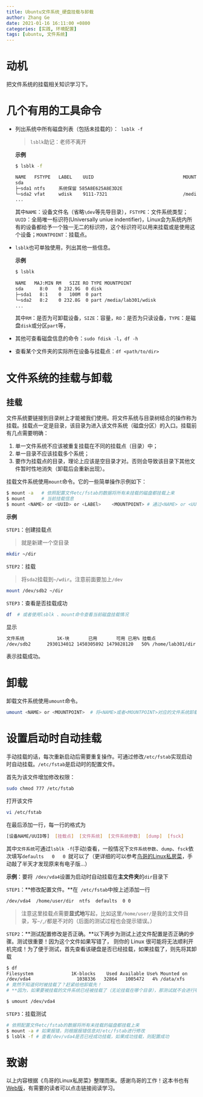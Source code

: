 ```yaml
---
title: Ubuntu文件系统_硬盘挂载与卸载
author: Zhang Ge
date: 2021-01-16 16:11:00 +0800
categories: [实践, 环境配置]
tags: [ubuntu, 文件系统]
---
```




# 动机

把文件系统的挂载相关知识学习下。
# 几个有用的工具命令
- 列出系统中所有磁盘列表（包括未挂载的）：` lsblk -f`

  > `lsblk`助记：老师不离开

  **示例**

  ```bash
  $ lsblk -f
  
  NAME   FSTYPE   LABEL    UUID                                 MOUNTPOINT
  sda                                                           
  ├─sda1 ntfs     系统保留 585A8E625A8E3D2E                     
  └─sda2 vfat     wdisk    9111-7321                            /media/lab301/wdisk
  ...                
  ```
  其中`NAME`：设备文件名（省略`\dev`等先导目录），`FSTYPE`：文件系统类型；`UUID`：全局唯一标识符(Universally uniue indentifier)，Linux会为系统内所有的设备都给予一个独一无二的标识符，这个标识符可以用来挂载或是使用这个设备；`MOUNTPOINT`：挂载点。
  
- `lsblk`也可单独使用，列出其他一些信息。

  **示例**

  ```bash
  $ lsblk
  	
  NAME   MAJ:MIN RM   SIZE RO TYPE MOUNTPOINT
  sda      8:0    0 232.9G  0 disk 
  ├─sda1   8:1    0   100M  0 part 
  └─sda2   8:2    0 232.8G  0 part /media/lab301/wdisk
  ...
  ```
  
  其中`RM`：是否为可卸载设备，`SIZE`：容量，`RO`：是否为只读设备，`TYPE`：是磁盘`disk`或分区`part`等，

- 其他可查看磁盘信息的命令：`sudo fdisk -l`，`df -h`
- 查看某个文件夹的实际所在设备与挂载点：`df <path/to/dir>`

#  文件系统的挂载与卸载

## 挂载
文件系统要链接到目录树上才能被我们使用。将文件系统与目录树结合的操作称为挂载。挂载点一定是目录，该目录为进入该文件系统（磁盘分区）的入口。挂载前有几点需要明确：
1. 单一文件系统不应该被重复挂载在不同的挂载点（目录）中；
2. 单一目录不应该挂载多个系统；
3. 要作为挂载点的目录，理论上应该是空目录才对。否则会导致该目录下其他文件暂时性地消失（卸载后会重新出现）。

挂载文件系统使用`mount`命令。它的一些简单操作示例如下：
```bash
$ mount -a   # 依照配置文件etc/fstab的数据将所有未挂载的磁盘都挂载上来
$ mount      # 当前挂载信息
$ mount <NAME> or <UUID> or <LABEl>    <MOUNTPOINT> # 通过<NAME> or <UUID> or <LABEl>索引到某一文件系统，将其挂载到MOUNTPOINT
```
**示例**

`STEP1`：创建挂载点

>  就是新建一个空目录

```bash
mkdir ~/dir
```
`STEP2`：挂载

> 将`sda2`挂载到`~/wdir`。注意前面要加上`/dev`

```bash
mount /dev/sdb2 ~/dir
```
`STEP3`：查看是否挂载成功

```bash
df  # 或者使用lsblk 、mount命令查看当前磁盘挂载情况
```
显示
```bash
文件系统            1K-块       已用       可用 已用% 挂载点
/dev/sdb2      2930134012 1450305892 1479828120   50% /home/lab301/dir
```
表示挂载成功。

# 卸载
卸载文件系统使用`umount`命令。
```bash
umount <NAME> or <MOUNTPOINT>  # 将<NAME>或者<MOUNTPOINT>对应的文件系统卸载
```

# 设置启动时自动挂载
手动挂载的话，每次重新启动后需要重复操作。可通过修改`/etc/fstab`实现启动时自动挂载。`/etc/fstab`是启动时的配置文件。

首先为该文件增加修改权限：

```bash
sudo chmod 777 /etc/fstab
```

打开该文件

```bash
vi /etc/fstab
```

在最后添加一行，每一行的格式为

```bash
[设备NAME/UUID等]  [挂载点]  [文件系统]  [文件系统参数]  [dump]  [fsck]
```
其中`文件系统`可通过`lsblk -f`(手动)查看，一般情况下`文件系统参数`、`dump`、`fsck`依次填写`defaults   0   0 `就可以了（更详细的可以参考[鸟哥的Linux私房菜](https://wizardforcel.gitbooks.io/vbird-linux-basic-4e/content/62.html)，手动敲了半天才发现原来有电子版...）

**示例**：要将` /dev/vda4`设置为启动时自动挂载在**主文件夹**的`dir`目录下

`STEP1`：**修改配置文件。**在` /etc/fstab`中按上述添加一行

```bash
/dev/vda4  /home/user/dir  ntfs  defaults  0 0
```
> 注意这里挂载点需要**显式地**写起，比如这里`/home/user/`是我的主文件目录，写`~/`,`/`都是不对的（后面的测试过程也会提示错误。）



`STEP2`：**测试配置修改是否正确。**以下两步为测试上述文件配置是否正确的步骤。测试很重要！因为这个文件如果写错了， 则你的 Linux 很可能将无法顺利开机完成！为了便于测试，首先查看该硬盘是否已经挂载，如果挂载了，则先将其卸载

```bash
$ df
Filesystem              1K-blocks    Used Available Use% Mounted on
/dev/vda4                 1038336   32864   1005472   4% /data/xfs
# 竟然不知道何时被挂载了？赶紧给他卸载先！
# **因为，如果要被挂载的文件系统已经被挂载了（无论挂载在哪个目录），那测试就不会进行喔！**

$ umount /dev/vda4
```
`STEP3`：挂载测试
```bash
# 依照配置文件etc/fstab的数据将所有未挂载的磁盘都挂载上来
$ mount -a # 如果报错，则根据报错信息对/etc/fstab进行修改
$ lsblk -f # 查看/dev/vda4是否已经成功挂载，如果成功挂载，则配置成功
```
# 致谢
以上内容根据《鸟哥的Linux私房菜》整理而来。感谢鸟哥的工作！这本书也有[Web版](https://wizardforcel.gitbooks.io/vbird-linux-basic-4e/content/)，有需要的读者可以点击链接阅读学习。
